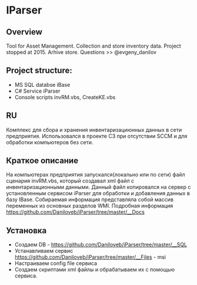 # IParser
## Overview

Tool for Asset Management. 
Collection and store inventory data.
Project stopped at 2015. Arhive store.
Questions >> @evgeny_danilov


## Project structure:
* MS SQL databse iBase
* C# Service iParser
* Console scripts invRM.vbs, CreateKE.vbs

## RU
Комплекс для сбора и хранения инвентаризациюнных данных в сети предприятия.
Использовался в проекте С3 при отсутствии SCCM и для обработки компьютеров без сети.

## Краткое описание
На компьютерах предприятия запускался(локально или по сети) файл сценария invRM.vbs, который создавал xml файл с инвентаризационными данными. 
Данный файл копировался на сервер с установленным сервисом iParser для обработки и добавления данных в базу IBase.
Собираемая информация представляла собой массив переменных из основных разделов WMI.
Подробная информация https://github.com/Daniloveb/iParser/tree/master/__Docs

## Установка
* Создаем DB - https://github.com/Daniloveb/iParser/tree/master/__SQL
* Устанавливаем сервис https://github.com/Daniloveb/iParser/tree/master/__Files - msi
* Настраиваем config file сервиса
* Создаем скриптами xml файлы и обрабатываем их с помощью сервиса.
